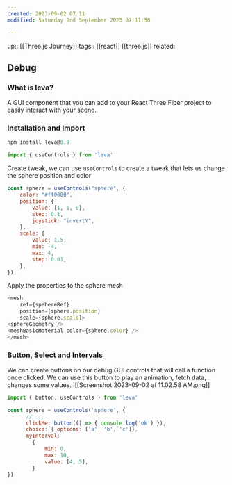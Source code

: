 ```yaml
---
created: 2023-09-02 07:11
modified: Saturday 2nd September 2023 07:11:50

---
```

up::  [[Three.js Journey]]
tags:: [[react]] [[three.js]]
related:

## Debug

### What is leva?
A GUI component that you can add to your React Three Fiber project to easily interact with your scene.

### Installation and Import

``` javascript
npm install leva@0.9
```

```javascript
import { useControls } from 'leva'
```

Create tweak, we can use `useControls` to create a tweak that lets us change the sphere position and color
```javascript
const sphere = useControls("sphere", {
	color: "#ff0000",
	position: {
		value: [1, 1, 0],
		step: 0.1,
		joystick: "invertY",
	},
	scale: {
		value: 1.5,
		min: -4,
		max: 4,
		step: 0.01,
	},
});
```

Apply the properties to the sphere mesh
``` javascript
<mesh
	ref={spehereRef}
	position={sphere.position}
	scale={sphere.scale}>
<sphereGeometry />
<meshBasicMaterial color={sphere.color} />
</mesh>
```

### Button, Select and Intervals
We can create buttons on our debug GUI controls that will call a function once clicked.
We can use this button to play an animation, fetch data, changes some values.
![[Screenshot 2023-09-02 at 11.02.58 AM.png]]

```javascript
import { button, useControls } from 'leva'
```

```javascript
const sphere = useControls('sphere', {
	  // ...
	  clickMe: button(() => { console.log('ok') }),
	  choice: { options: ['a', 'b', 'c']},
	  myInterval:
	    {
	        min: 0,
	        max: 10,
	        value: [4, 5],
	    }
})
```
